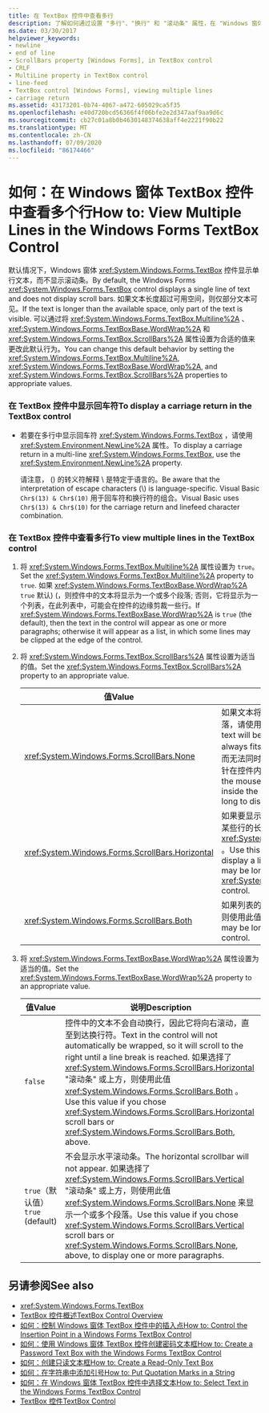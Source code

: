 ```yaml
---
title: 在 TextBox 控件中查看多行
description: 了解如何通过设置 "多行"、"换行" 和 "滚动条" 属性，在 "Windows 窗体 TextBox" 控件中查看多行。
ms.date: 03/30/2017
helpviewer_keywords:
- newline
- end of line
- ScrollBars property [Windows Forms], in TextBox control
- CRLF
- MultiLine property in TextBox control
- line-feed
- TextBox control [Windows Forms], viewing multiple lines
- carriage return
ms.assetid: 43173201-0b74-4067-a472-605029ca5f35
ms.openlocfilehash: e40d720bcd56366f4f06bfe2e2d347aaf9aa9d6c
ms.sourcegitcommit: cb27c01a8b0b4630148374638aff4e2221f90b22
ms.translationtype: MT
ms.contentlocale: zh-CN
ms.lasthandoff: 07/09/2020
ms.locfileid: "86174466"
---
```

# <a name="how-to-view-multiple-lines-in-the-windows-forms-textbox-control"></a><span data-ttu-id="d4bb2-103">如何：在 Windows 窗体 TextBox 控件中查看多个行</span><span class="sxs-lookup"><span data-stu-id="d4bb2-103">How to: View Multiple Lines in the Windows Forms TextBox Control</span></span>
<span data-ttu-id="d4bb2-104">默认情况下，Windows 窗体 <xref:System.Windows.Forms.TextBox> 控件显示单行文本，而不显示滚动条。</span><span class="sxs-lookup"><span data-stu-id="d4bb2-104">By default, the Windows Forms <xref:System.Windows.Forms.TextBox> control displays a single line of text and does not display scroll bars.</span></span> <span data-ttu-id="d4bb2-105">如果文本长度超过可用空间，则仅部分文本可见。</span><span class="sxs-lookup"><span data-stu-id="d4bb2-105">If the text is longer than the available space, only part of the text is visible.</span></span> <span data-ttu-id="d4bb2-106">可以通过将 <xref:System.Windows.Forms.TextBox.Multiline%2A> 、 <xref:System.Windows.Forms.TextBoxBase.WordWrap%2A> 和 <xref:System.Windows.Forms.TextBox.ScrollBars%2A> 属性设置为合适的值来更改此默认行为。</span><span class="sxs-lookup"><span data-stu-id="d4bb2-106">You can change this default behavior by setting the <xref:System.Windows.Forms.TextBox.Multiline%2A>, <xref:System.Windows.Forms.TextBoxBase.WordWrap%2A>, and <xref:System.Windows.Forms.TextBox.ScrollBars%2A> properties to appropriate values.</span></span>  
  
### <a name="to-display-a-carriage-return-in-the-textbox-control"></a><span data-ttu-id="d4bb2-107">在 TextBox 控件中显示回车符</span><span class="sxs-lookup"><span data-stu-id="d4bb2-107">To display a carriage return in the TextBox control</span></span>  
  
- <span data-ttu-id="d4bb2-108">若要在多行中显示回车符 <xref:System.Windows.Forms.TextBox> ，请使用 <xref:System.Environment.NewLine%2A> 属性。</span><span class="sxs-lookup"><span data-stu-id="d4bb2-108">To display a carriage return in a multi-line <xref:System.Windows.Forms.TextBox>, use the <xref:System.Environment.NewLine%2A> property.</span></span>  
  
     <span data-ttu-id="d4bb2-109">请注意， () 的转义符解释 \\ 是特定于语言的。</span><span class="sxs-lookup"><span data-stu-id="d4bb2-109">Be aware that the interpretation of escape characters (\\) is language-specific.</span></span> <span data-ttu-id="d4bb2-110">Visual Basic `Chr$(13) & Chr$(10)` 用于回车符和换行符的组合。</span><span class="sxs-lookup"><span data-stu-id="d4bb2-110">Visual Basic uses `Chr$(13) & Chr$(10)` for the carriage return and linefeed character combination.</span></span>  
  
### <a name="to-view-multiple-lines-in-the-textbox-control"></a><span data-ttu-id="d4bb2-111">在 TextBox 控件中查看多行</span><span class="sxs-lookup"><span data-stu-id="d4bb2-111">To view multiple lines in the TextBox control</span></span>  
  
1. <span data-ttu-id="d4bb2-112">将 <xref:System.Windows.Forms.TextBox.Multiline%2A> 属性设置为 `true`。</span><span class="sxs-lookup"><span data-stu-id="d4bb2-112">Set the <xref:System.Windows.Forms.TextBox.Multiline%2A> property to `true`.</span></span> <span data-ttu-id="d4bb2-113">如果 <xref:System.Windows.Forms.TextBoxBase.WordWrap%2A> `true` 默认)  (，则控件中的文本将显示为一个或多个段落; 否则，它将显示为一个列表，在此列表中，可能会在控件的边缘剪裁一些行。</span><span class="sxs-lookup"><span data-stu-id="d4bb2-113">If <xref:System.Windows.Forms.TextBoxBase.WordWrap%2A> is `true` (the default), then the text in the control will appear as one or more paragraphs; otherwise it will appear as a list, in which some lines may be clipped at the edge of the control.</span></span>  
  
2. <span data-ttu-id="d4bb2-114">将 <xref:System.Windows.Forms.TextBox.ScrollBars%2A> 属性设置为适当的值。</span><span class="sxs-lookup"><span data-stu-id="d4bb2-114">Set the <xref:System.Windows.Forms.TextBox.ScrollBars%2A> property to an appropriate value.</span></span>  
  
    |<span data-ttu-id="d4bb2-115">值</span><span class="sxs-lookup"><span data-stu-id="d4bb2-115">Value</span></span>|<span data-ttu-id="d4bb2-116">说明</span><span class="sxs-lookup"><span data-stu-id="d4bb2-116">Description</span></span>|  
    |-----------|-----------------|  
    |<xref:System.Windows.Forms.ScrollBars.None>|<span data-ttu-id="d4bb2-117">如果文本将是几乎始终适合控件的段落，请使用此值。</span><span class="sxs-lookup"><span data-stu-id="d4bb2-117">Use this value if the text will be a paragraph that almost always fits the control.</span></span> <span data-ttu-id="d4bb2-118">如果文本太长而无法同时显示，用户可以使用鼠标指针在控件内移动。</span><span class="sxs-lookup"><span data-stu-id="d4bb2-118">The user can use the mouse pointer to move around inside the control if the text is too long to display all at once.</span></span>|  
    |<xref:System.Windows.Forms.ScrollBars.Horizontal>|<span data-ttu-id="d4bb2-119">如果要显示行列表，则使用此值，其中某些行的长度可能超过控件的宽度 <xref:System.Windows.Forms.TextBox> 。</span><span class="sxs-lookup"><span data-stu-id="d4bb2-119">Use this value if you want to display a list of lines, some of which may be longer than the width of the <xref:System.Windows.Forms.TextBox> control.</span></span>|  
    |<xref:System.Windows.Forms.ScrollBars.Both>|<span data-ttu-id="d4bb2-120">如果列表的长度可能超过控件的高度，则使用此值。</span><span class="sxs-lookup"><span data-stu-id="d4bb2-120">Use this value if the list may be longer than the height of the control.</span></span>|  
  
3. <span data-ttu-id="d4bb2-121">将 <xref:System.Windows.Forms.TextBoxBase.WordWrap%2A> 属性设置为适当的值。</span><span class="sxs-lookup"><span data-stu-id="d4bb2-121">Set the <xref:System.Windows.Forms.TextBoxBase.WordWrap%2A> property to an appropriate value.</span></span>  
  
    |<span data-ttu-id="d4bb2-122">值</span><span class="sxs-lookup"><span data-stu-id="d4bb2-122">Value</span></span>|<span data-ttu-id="d4bb2-123">说明</span><span class="sxs-lookup"><span data-stu-id="d4bb2-123">Description</span></span>|  
    |-----------|-----------------|  
    |`false`|<span data-ttu-id="d4bb2-124">控件中的文本不会自动换行，因此它将向右滚动，直至到达换行符。</span><span class="sxs-lookup"><span data-stu-id="d4bb2-124">Text in the control will not automatically be wrapped, so it will scroll to the right until a line break is reached.</span></span> <span data-ttu-id="d4bb2-125">如果选择了 <xref:System.Windows.Forms.ScrollBars.Horizontal> "滚动条" 或上方，则使用此值 <xref:System.Windows.Forms.ScrollBars.Both> 。</span><span class="sxs-lookup"><span data-stu-id="d4bb2-125">Use this value if you chose <xref:System.Windows.Forms.ScrollBars.Horizontal> scroll bars or <xref:System.Windows.Forms.ScrollBars.Both>, above.</span></span>|  
    |<span data-ttu-id="d4bb2-126">`true`（默认值）</span><span class="sxs-lookup"><span data-stu-id="d4bb2-126">`true` (default)</span></span>|<span data-ttu-id="d4bb2-127">不会显示水平滚动条。</span><span class="sxs-lookup"><span data-stu-id="d4bb2-127">The horizontal scrollbar will not appear.</span></span> <span data-ttu-id="d4bb2-128">如果选择了 <xref:System.Windows.Forms.ScrollBars.Vertical> "滚动条" 或上方，则使用此值 <xref:System.Windows.Forms.ScrollBars.None> 来显示一个或多个段落。</span><span class="sxs-lookup"><span data-stu-id="d4bb2-128">Use this value if you chose <xref:System.Windows.Forms.ScrollBars.Vertical> scroll bars or <xref:System.Windows.Forms.ScrollBars.None>, above, to display one or more paragraphs.</span></span>|  
  
## <a name="see-also"></a><span data-ttu-id="d4bb2-129">另请参阅</span><span class="sxs-lookup"><span data-stu-id="d4bb2-129">See also</span></span>

- <xref:System.Windows.Forms.TextBox>
- [<span data-ttu-id="d4bb2-130">TextBox 控件概述</span><span class="sxs-lookup"><span data-stu-id="d4bb2-130">TextBox Control Overview</span></span>](textbox-control-overview-windows-forms.md)
- [<span data-ttu-id="d4bb2-131">如何：控制 Windows 窗体 TextBox 控件中的插入点</span><span class="sxs-lookup"><span data-stu-id="d4bb2-131">How to: Control the Insertion Point in a Windows Forms TextBox Control</span></span>](how-to-control-the-insertion-point-in-a-windows-forms-textbox-control.md)
- [<span data-ttu-id="d4bb2-132">如何：使用 Windows 窗体 TextBox 控件创建密码文本框</span><span class="sxs-lookup"><span data-stu-id="d4bb2-132">How to: Create a Password Text Box with the Windows Forms TextBox Control</span></span>](how-to-create-a-password-text-box-with-the-windows-forms-textbox-control.md)
- [<span data-ttu-id="d4bb2-133">如何：创建只读文本框</span><span class="sxs-lookup"><span data-stu-id="d4bb2-133">How to: Create a Read-Only Text Box</span></span>](how-to-create-a-read-only-text-box-windows-forms.md)
- [<span data-ttu-id="d4bb2-134">如何：在字符串中添加引号</span><span class="sxs-lookup"><span data-stu-id="d4bb2-134">How to: Put Quotation Marks in a String</span></span>](how-to-put-quotation-marks-in-a-string-windows-forms.md)
- [<span data-ttu-id="d4bb2-135">如何：在 Windows 窗体 TextBox 控件中选择文本</span><span class="sxs-lookup"><span data-stu-id="d4bb2-135">How to: Select Text in the Windows Forms TextBox Control</span></span>](how-to-select-text-in-the-windows-forms-textbox-control.md)
- [<span data-ttu-id="d4bb2-136">TextBox 控件</span><span class="sxs-lookup"><span data-stu-id="d4bb2-136">TextBox Control</span></span>](textbox-control-windows-forms.md)
